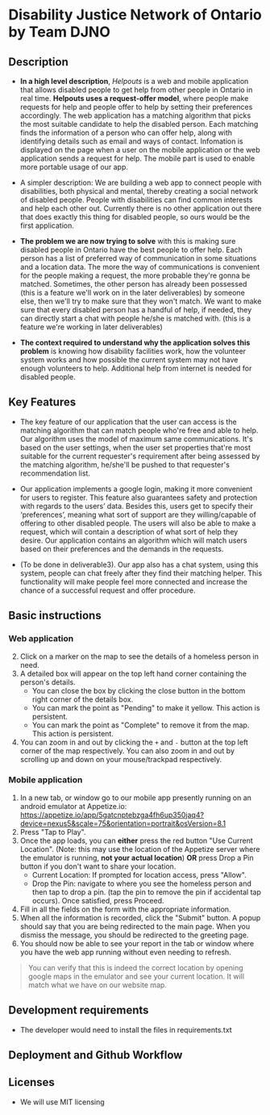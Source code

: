 # Disability Justice Network of Ontario by Team DJNO

## Description

- **In a high level description**, _Helpouts_ is a web and mobile application that allows disabled people to get help from other people in Ontario in real time. **Helpouts uses a request-offer model**, where people make requests for help and people offer to help by setting their preferences accordingly. The web application has a matching algorithm that picks the most suitable candidate to help the disabled person. Each matching finds the information of a person who can offer help, along with identifying details such as email and ways of contact. Infomation is displayed on the page when a user on the mobile application or the web application sends a request for help. The mobile part is used to enable more portable usage of our app.

- A simpler description: We are building a web app to connect people with disabilities, both physical and mental, thereby creating a social network of disabled people. People with disabilities can find common interests and help each other out. Currently there is no other application out there that does exactly this thing for disabled people, so ours would be the first application.

- **The problem we are now trying to solve** with this is making sure disabled people in Ontario have the best people to offer help. Each person has a list of preferred way of communication in some situations and a location data. The more the way of communications is convenient for the people making a request, the more probable they're gonna be matched. Sometimes, the other person has already been possessed (this is a feature we'll work on in the later deliverables) by someone else, then we'll try to make sure that they won't match. We want to make sure that every disabled person has a handful of help, if needed, they can directly start a chat with people he/she is matched with. (this is a feature we're working in later deliverables)

- **The context required to understand why the application solves this problem** is knowing how disability facilities work, how the volunteer system works and how possible the current system may not have enough volunteers to help. Additional help from internet is needed for disabled people.

## Key Features

- The key feature of our application that the user can access is the matching algorithm that can match people who're free and able to help. Our algorithm uses the model of maximum same communications. It's based on the user settings, when the user set properties that're most suitable for the current requester's requirement after being assessed by the matching algorithm, he/she'll be pushed to that requester's recommendation list.

- Our application implements a google login, making it more convenient for users to register. This feature also guarantees safety and protection with regards to the users’ data. Besides this, users get to specify their ‘preferences’, meaning what sort of support are they willing/capable of offering to other disabled people. The users will also be able to make a request, which will contain a description of what sort of help they desire. Our application contains an algorithm which will match users based on their preferences and the demands in the requests.

- (To be done in deliverable3). Our app also has a chat system, using this system, people can chat freely after they find their matching helper. This functionality will make
  people feel more connected and increase the chance of a successful request and offer procedure.

## Basic instructions

### Web application

2. Click on a marker on the map to see the details of a homeless person in need.
3. A detailed box will appear on the top left hand corner containing the person's details.
   - You can close the box by clicking the close button in the bottom right corner of the details box.
   - You can mark the point as "Pending" to make it yellow. This action is persistent.
   - You can mark the point as "Complete" to remove it from the map. This action is persistent.
4. You can zoom in and out by clicking the `+` and `-` button at the top left corner of the map respectively. You can also zoom in and out by scrolling up and down on your mouse/trackpad respectively.

### Mobile application

1. In a new tab, or window go to our mobile app presently running on an android emulator at Appetize.io: https://appetize.io/app/5gatcnptebzga4fh6up350jaq4?device=nexus5&scale=75&orientation=portrait&osVersion=8.1
2. Press "Tap to Play".
3. Once the app loads, you can **either** press the red button "Use Current Location". (Note: this may use the location of the Appetize server where the emulator is running, **not your actual location**) **OR** press Drop a Pin button if you don't want to share your location.
   - Current Location: If prompted for location access, press "Allow".
   - Drop the Pin: navigate to where you see the homeless person and then tap to drop a pin. (tap the pin to remove the pin if accidental tap occurs). Once satisfied, press Proceed.
4. Fill in all the fields on the form with the appropriate information.
5. When all the information is recorded, click the "Submit" button. A popup should say that you are being redirected to the main page. When you dismiss the message, you should be redirected to the greeting page.
6. You should now be able to see your report in the tab or window where you have the web app running without even needing to refresh.

> You can verify that this is indeed the correct location by opening google maps in the emulator and see your current location. It will match what we have on our website map.

## Development requirements

- The developer would need to install the files in requirements.txt

## Deployment and Github Workflow

## Licenses

- We will use MIT licensing
